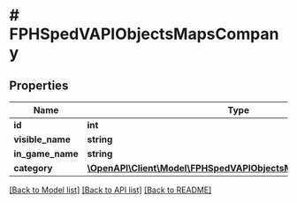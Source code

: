 # # FPHSpedVAPIObjectsMapsCompany

## Properties

Name | Type | Description | Notes
------------ | ------------- | ------------- | -------------
**id** | **int** |  | [readonly]
**visible_name** | **string** |  | [readonly]
**in_game_name** | **string** |  | [readonly]
**category** | [**\OpenAPI\Client\Model\FPHSpedVAPIObjectsMapsCompanyCategory**](FPHSpedVAPIObjectsMapsCompanyCategory.md) |  | [readonly]

[[Back to Model list]](../../README.md#models) [[Back to API list]](../../README.md#endpoints) [[Back to README]](../../README.md)
